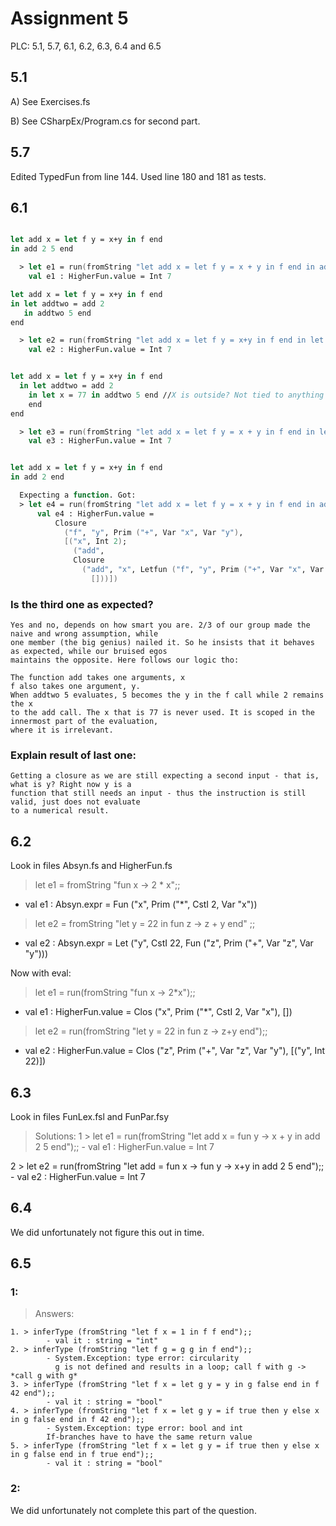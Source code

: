 # Assignment 5

PLC: 5.1, 5.7, 6.1, 6.2, 6.3, 6.4 and 6.5

## 5.1

A)
See Exercises.fs

B)
See CSharpEx/Program.cs for second part.

## 5.7

Edited TypedFun from line 144. Used line 180 and 181 as tests.


## 6.1

``` fsharp

let add x = let f y = x+y in f end
in add 2 5 end

  > let e1 = run(fromString "let add x = let f y = x + y in f end in add 2 5  end");;
    val e1 : HigherFun.value = Int 7

let add x = let f y = x+y in f end
in let addtwo = add 2
   in addtwo 5 end
end

  > let e2 = run(fromString "let add x = let f y = x+y in f end in let addtwo = add 2 in addtwo 5 end end");;
    val e2 : HigherFun.value = Int 7


let add x = let f y = x+y in f end
  in let addtwo = add 2
    in let x = 77 in addtwo 5 end //X is outside? Not tied to anything
    end 
end

  > let e3 = run(fromString "let add x = let f y = x + y in f end in let addtwo = add 2 in let x = 77 in addtwo 5 end end end");;
    val e3 : HigherFun.value = Int 7


let add x = let f y = x+y in f end
in add 2 end

  Expecting a function. Got:
  > let e4 = run(fromString "let add x = let f y = x + y in f end in add 2 end");;
      val e4 : HigherFun.value =
          Closure
            ("f", "y", Prim ("+", Var "x", Var "y"),
            [("x", Int 2);
              ("add",
              Closure
                ("add", "x", Letfun ("f", "y", Prim ("+", Var "x", Var "y"), Var "f"),
                  []))])

```

### Is the third one as expected?

    Yes and no, depends on how smart you are. 2/3 of our group made the naive and wrong assumption, while
    one member (the big genius) nailed it. So he insists that it behaves as expected, while our bruised egos
    maintains the opposite. Here follows our logic tho:

    The function add takes one arguments, x 
    f also takes one argument, y. 
    When addtwo 5 evaluates, 5 becomes the y in the f call while 2 remains the x
    to the add call. The x that is 77 is never used. It is scoped in the innermost part of the evaluation,
    where it is irrelevant.
    
### Explain result of last one:
    
    Getting a closure as we are still expecting a second input - that is, what is y? Right now y is a 
    function that still needs an input - thus the instruction is still valid, just does not evaluate 
    to a numerical result.

## 6.2

Look in files Absyn.fs and HigherFun.fs

> let e1 = fromString "fun x -> 2 * x";;
  - val e1 : Absyn.expr = Fun ("x", Prim ("*", CstI 2, Var "x"))
> let e2 = fromString "let y = 22 in fun z -> z + y end" ;;
  - val e2 : Absyn.expr = Let ("y", CstI 22, Fun ("z", Prim ("+", Var "z", Var "y")))


Now with eval:
> let e1 = run(fromString "fun x -> 2*x");;
  - val e1 : HigherFun.value = Clos ("x", Prim ("*", CstI 2, Var "x"), [])
> let e2 = run(fromString "let y = 22 in fun z -> z+y end");;
  - val e2 : HigherFun.value = Clos ("z", Prim ("+", Var "z", Var "y"), [("y", Int 22)])

## 6.3

Look in files FunLex.fsl and FunPar.fsy

> Solutions:
  1 > let e1 = run(fromString "let add x = fun y -> x + y in add 2 5 end");;
      - val e1 : HigherFun.value = Int 7

  2 > let e2 = run(fromString "let add = fun x -> fun y -> x+y in add 2 5 end");;
      - val e2 : HigherFun.value = Int 7

## 6.4

We did unfortunately not figure this out in time. 

## 6.5

### 1:

> Answers:
 
    1. > inferType (fromString "let f x = 1 in f f end");;
            - val it : string = "int"
    2. > inferType (fromString "let f g = g g in f end");;
            - System.Exception: type error: circularity
              g is not defined and results in a loop; call f with g -> *call g with g*
    3. > inferType (fromString "let f x = let g y = y in g false end in f 42 end");;
            - val it : string = "bool"
    4. > inferType (fromString "let f x = let g y = if true then y else x in g false end in f 42 end");;
            - System.Exception: type error: bool and int
            If-branches have to have the same return value
    5. > inferType (fromString "let f x = let g y = if true then y else x in g false end in f true end");;
            - val it : string = "bool"

### 2: 

We did unfortunately not complete this part of the question.
